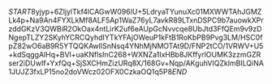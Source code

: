 $START$8yjyp+6ZljylTkf4lCAGwW096lU+5LdryaTYunuXc01MXWWTAhJGMZLk4p+Na9An4FYXLkMf8ALF5Ap1WaZ76yL7avkR89LTxnDSPC9b7auowkXPrzddGKzV3QWBiR2OkOax4ntLirK2uf6eAUpGcNvvcqe8UbJtd3FfQEm9v9zDNgepTLZY2SKyhYCRCQyhdIYTkYFAjOWeuP1kFtB1RoKbPB9Pvg3LM/HSC0fpZ82wO6aB9R5YTQQKAwIlSnNsq4YNhMjNMOTAt9D/FNP2tCO/1VRWV+U5+kdSqggAlHq+BVl+uaKNflsInC268+WXNZa1IxHBb8JKffyrlOUMK3zzmGZRser2iDUwIf+YxfQq+SjSXCHmZizURq8X/168Gv+Nqp/AKguhVIQZklmBILQiNA1JUJZ3fxLP15no2doVWcz02OFX0CzkaOQ1q5P8$END$